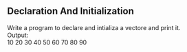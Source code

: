 ## Declaration And Initialization

Write a program to declare and intializa a vectore and print it.
<br> Output:
<br> 10 20 30 40 50 60 70 80 90
